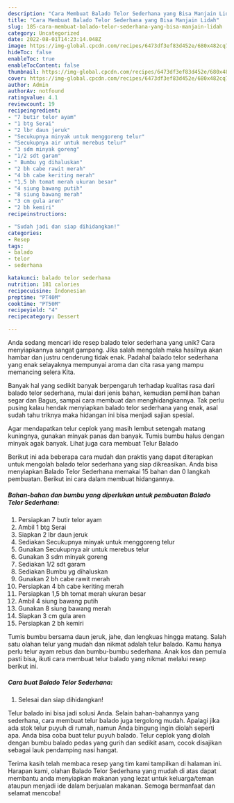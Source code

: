 ```yaml
---
description: "Cara Membuat Balado Telor Sederhana yang Bisa Manjain Lidah"
title: "Cara Membuat Balado Telor Sederhana yang Bisa Manjain Lidah"
slug: 185-cara-membuat-balado-telor-sederhana-yang-bisa-manjain-lidah
category: Uncategorized
date: 2022-08-01T14:23:14.048Z
image: https://img-global.cpcdn.com/recipes/6473df3ef83d452e/680x482cq70/balado-telor-sederhana-foto-resep-utama.jpg
hideToc: false
enableToc: true
enableTocContent: false
thumbnail: https://img-global.cpcdn.com/recipes/6473df3ef83d452e/680x482cq70/balado-telor-sederhana-foto-resep-utama.jpg
cover: https://img-global.cpcdn.com/recipes/6473df3ef83d452e/680x482cq70/balado-telor-sederhana-foto-resep-utama.jpg
author: Admin
authorAv: notfound
ratingvalue: 4.1
reviewcount: 19
recipeingredient:
- "7 butir telor ayam"
- "1 btg Serai"
- "2 lbr daun jeruk"
- "Secukupnya minyak untuk menggoreng telur"
- "Secukupnya air untuk merebus telur"
- "3 sdm minyak goreng"
- "1/2 sdt garam"
- " Bumbu yg dihaluskan"
- "2 bh cabe rawit merah"
- "4 bh cabe keriting merah"
- "1,5 bh tomat merah ukuran besar"
- "4 siung bawang putih"
- "8 siung bawang merah"
- "3 cm gula aren"
- "2 bh kemiri"
recipeinstructions:

- "Sudah jadi dan siap dihidangkan!"
categories:
- Resep
tags:
- balado
- telor
- sederhana

katakunci: balado telor sederhana 
nutrition: 181 calories
recipecuisine: Indonesian
preptime: "PT40M"
cooktime: "PT50M"
recipeyield: "4"
recipecategory: Dessert

---
```





Anda sedang mencari ide resep balado telor sederhana yang unik? Cara menyiapkannya sangat gampang. Jika salah mengolah maka hasilnya akan hambar dan justru cenderung tidak enak. Padahal balado telor sederhana yang enak selayaknya mempunyai aroma dan cita rasa yang mampu memancing selera Kita.





Banyak hal yang sedikit banyak berpengaruh terhadap kualitas rasa dari balado telor sederhana, mulai dari jenis bahan, kemudian pemilihan bahan segar dan Bagus, sampai cara membuat dan menghidangkannya. Tak perlu pusing kalau hendak menyiapkan balado telor sederhana yang enak,      asal sudah tahu triknya maka hidangan ini bisa menjadi sajian spesial.














Agar mendapatkan telur ceplok yang masih lembut setengah matang kuningnya, gunakan minyak panas dan banyak. Tumis bumbu halus dengan minyak agak banyak. Lihat juga cara membuat Telur Balado






Berikut ini ada beberapa cara mudah dan praktis yang dapat diterapkan untuk mengolah balado telor sederhana yang siap dikreasikan. Anda bisa menyiapkan Balado Telor Sederhana memakai 15 bahan dan 0 langkah pembuatan. Berikut ini cara dalam membuat hidangannya.

<!--inarticleads1-->

##### Bahan-bahan dan bumbu yang diperlukan untuk pembuatan Balado Telor Sederhana:

1. Persiapkan 7 butir telor ayam
1. Ambil 1 btg Serai
1. Siapkan 2 lbr daun jeruk
1. Sediakan Secukupnya minyak untuk menggoreng telur
1. Gunakan Secukupnya air untuk merebus telur
1. Gunakan 3 sdm minyak goreng
1. Sediakan 1/2 sdt garam
1. Sediakan  Bumbu yg dihaluskan
1. Gunakan 2 bh cabe rawit merah
1. Persiapkan 4 bh cabe keriting merah
1. Persiapkan 1,5 bh tomat merah ukuran besar
1. Ambil 4 siung bawang putih
1. Gunakan 8 siung bawang merah
1. Siapkan 3 cm gula aren
1. Persiapkan 2 bh kemiri


Tumis bumbu bersama daun jeruk, jahe, dan lengkuas hingga matang. Salah satu olahan telur yang mudah dan nikmat adalah telur balado. Kamu hanya perlu telur ayam rebus dan bumbu-bumbu sederhana. Anak kos dan pemula pasti bisa, ikuti cara membuat telur balado yang nikmat melalui resep berikut ini. 

<!--inarticleads2-->

##### Cara buat Balado Telor Sederhana:


1. Selesai dan siap dihidangkan!

Telur balado ini bisa jadi solusi Anda. Selain bahan-bahannya yang sederhana, cara membuat telur balado juga tergolong mudah. Apalagi jika ada stok telur puyuh di rumah, namun Anda bingung ingin diolah seperti apa. Anda bisa coba buat telur puyuh balado. Telur ceplok yang diolah dengan bumbu balado pedas yang gurih dan sedikit asam, cocok disajikan sebagai lauk pendamping nasi hangat. 

Terima kasih telah membaca resep yang tim kami tampilkan di halaman ini. Harapan kami, olahan Balado Telor Sederhana yang mudah di atas dapat membantu anda menyiapkan makanan yang lezat untuk keluarga/teman ataupun menjadi ide dalam berjualan makanan. Semoga bermanfaat dan selamat mencoba!
